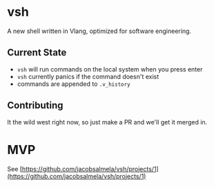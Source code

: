 # vsh
A new shell written in Vlang, optimized for software engineering.

## Current State

- `vsh` will run commands on the local system when you press enter
- `vsh` currently panics if the command doesn't exist
- commands are appended to `.v_history`

## Contributing

It the wild west right now, so just make a PR and we'll get it merged in.

# MVP
See [https://github.com/jacobsalmela/vsh/projects/1](https://github.com/jacobsalmela/vsh/projects/1)
